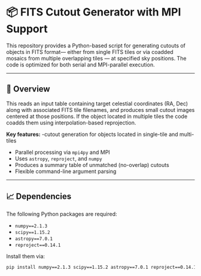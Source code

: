 # 📦 FITS Cutout Generator with MPI Support

This repository provides a Python-based script for generating cutouts of objects in FITS format— either from single FITS tiles or via coadded mosaics from multiple overlapping tiles — at specified sky positions.
The code is optimized for both serial and MPI-parallel execution.

---

## 📑 Overview

This reads an input table containing target celestial coordinates (RA, Dec) along with associated FITS tile filenames, and produces small cutout images centered at those positions. 
If the object located in multiple tiles the code coadds them using interpolation-based reprojection.

**Key features:**
-cutout generation for objects located in single-tile and multi-tiles
- Parallel processing via `mpi4py` and MPI
- Uses `astropy`, `reproject`, and `numpy`
- Produces a summary table of unmatched (no-overlap) cutouts
- Flexible command-line argument parsing

---

## 📈 Dependencies

The following Python packages are required:

- `numpy==2.1.3`
- `scipy==1.15.2`
- `astropy==7.0.1`
- `reproject==0.14.1`

Install them via:
```bash
pip install numpy==2.1.3 scipy==1.15.2 astropy==7.0.1 reproject==0.14.1```


